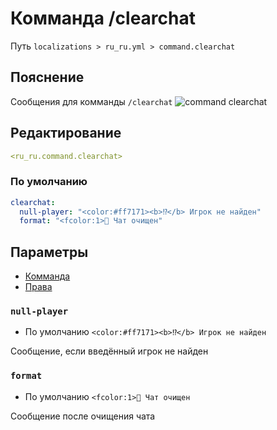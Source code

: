 # Комманда /clearchat
Путь `localizations > ru_ru.yml > command.clearchat`

## Пояснение
Сообщения для комманды `/clearchat`
![command clearchat](/commandclearchat.png)

## Редактирование
```yaml
<ru_ru.command.clearchat>
```

### По умолчанию
```yaml
clearchat:
  null-player: "<color:#ff7171><b>⁉</b> Игрок не найден"
  format: "<fcolor:1>💬 Чат очищен"
```

## Параметры

- [Комманда](/ru/command/clearchat/)
- [Права](/ru/permission/command/clearchat/)

### `null-player`
- По умолчанию `<color:#ff7171><b>⁉</b> Игрок не найден`

Сообщение, если введённый игрок не найден

### `format`
- По умолчанию `<fcolor:1>💬 Чат очищен`

Сообщение после очищения чата


